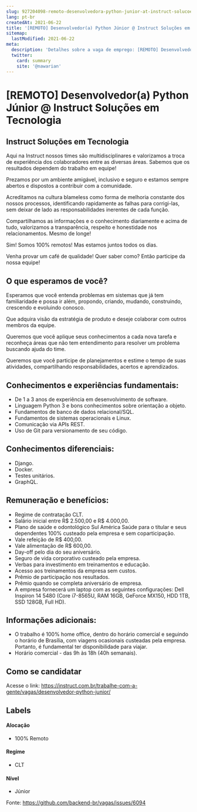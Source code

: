 ```yaml
---
slug: 927204098-remoto-desenvolvedora-python-junior-at-instruct-solucoes-em-tecnologia
lang: pt-br
createdAt: 2021-06-22
title: '[REMOTO] Desenvolvedor(a) Python Júnior @ Instruct Soluções em Tecnologia - Vaga de Emprego'
sitemap:
  lastModified: 2021-06-22
meta:
  description: 'Detalhes sobre a vaga de emprego: [REMOTO] Desenvolvedor(a) Python Júnior @ Instruct Soluções em Tecnologia'
  twitter:
    card: summary
    site: '@nawarian'
---
```


# [REMOTO] Desenvolvedor(a) Python Júnior @ Instruct Soluções em Tecnologia

<!--
==================================================
Caso a vaga for remoto durante a pandemia informar no texto "Remoto durante o covid"
==================================================
-->
<!-- 
==================================================
POR FAVOR, SÓ POSTE SE A VAGA FOR PARA BACK-END!

Não faça distinção de gênero no título da vaga.

Use: "Back-End Developer" ao invés de 
"Desenvolvedor Back-End" \o/

Exemplo: `[São Paulo] Back-End Developer @ NOME DA EMPRESA`
==================================================
-->
<!--
==================================================
Caso a vaga for remoto durante a pandemia deixar a linha abaixo
==================================================
-->
>

## Instruct Soluções em Tecnologia

Aqui na Instruct nossos times são multidisciplinares e valorizamos a troca de experiência dos colaboradores entre as diversas áreas. Sabemos que os resultados dependem do trabalho em equipe! 

Prezamos por um ambiente amigável, inclusivo e seguro e estamos sempre abertos e dispostos a contribuir com a comunidade. 

Acreditamos na cultura blameless como forma de melhoria constante dos nossos processos, identificando rapidamente as falhas para corrigi-las, sem deixar de lado as responsabilidades inerentes de cada função. 

Compartilhamos as informações e o conhecimento diariamente e acima de tudo, valorizamos a transparência, respeito e honestidade nos relacionamentos. Mesmo de longe!
 
Sim! Somos 100% remotos! Mas estamos juntos todos os dias.
 
Venha provar um café de qualidade! Quer saber como? Então participe da nossa equipe!


## O que esperamos de você?

Esperamos que você entenda problemas em sistemas que já tem familiaridade e possa ir além, propondo, criando, mudando, construindo, crescendo e evoluindo conosco.

Que adquira visão da estratégia de produto e deseje colaborar com outros membros da equipe.

Queremos que você aplique seus conhecimentos a cada nova tarefa e reconheça áreas que não tem entendimento para resolver um problema buscando ajuda do time.

Queremos que você participe de planejamentos e estime o tempo de suas atividades, compartilhando responsabilidades, acertos e aprendizados.


## Conhecimentos e experiências fundamentais:

- De 1 a 3 anos de experiência em desenvolvimento de software. 
- Linguagem Python 3 e bons conhecimentos sobre orientação a objeto.
- Fundamentos de banco de dados relacional/SQL.
- Fundamentos de sistemas operacionais e Linux.
- Comunicação via APIs REST.
- Uso de Git para versionamento de seu código.


## Conhecimentos diferenciais:

- Django.
- Docker.
- Testes unitários.
- GraphQL.


## Remuneração e benefícios:

- Regime de contratação CLT.
- Salário inicial entre R$ 2.500,00 e R$ 4.000,00.
- Plano de saúde e odontológico Sul América Saúde para o titular e seus dependentes 100% custeado pela empresa e sem coparticipação.
- Vale refeição de R$ 400,00.
- Vale alimentação de R$ 600,00.
- Day-off pelo dia do seu aniversário.
- Seguro de vida corporativo custeado pela empresa.
- Verbas para investimento em treinamentos e educação.
- Acesso aos treinamentos da empresa sem custos.
- Prêmio de participação nos resultados.
- Prêmio quando se completa aniversário de empresa.
- A empresa fornecerá um laptop com as seguintes configurações: Dell Inspiron 14 5480 (Core i7-8565U, RAM 16GB, GeForce MX150, HDD 1TB, SSD 128GB, Full HD).


## Informações adicionais:

- O trabalho é 100% home office, dentro do horário comercial e seguindo o horário de Brasília, com viagens ocasionais custeadas pela empresa. Portanto, é fundamental ter disponibilidade para viajar.
- Horário comercial - das 9h às 18h (40h semanais).

## Como se candidatar

Acesse o link: https://instruct.com.br/trabalhe-com-a-gente/vagas/desenvolvedor-python-junior/

## Labels
<!-- retire os labels que não fazem sentido à vaga -->

#### Alocação
- 100% Remoto

#### Regime
- CLT

#### Nível
- Júnior





Fonte: https://github.com/backend-br/vagas/issues/6094